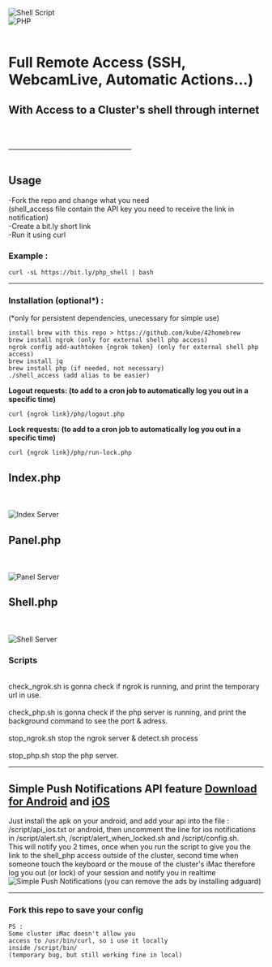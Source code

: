 ![Shell Script](https://img.shields.io/badge/shell_script-%23121011.svg?style=for-the-badge&logo=gnu-bash&logoColor=white)
<br>
![PHP](https://img.shields.io/badge/php-%23777BB4.svg?style=for-the-badge&logo=php&logoColor=white)
<br><br>

# Full Remote Access (SSH, WebcamLive, Automatic Actions...)
## **With Access to a Cluster's shell through internet**
</br>
</br>
______________________________________

</br>
</br>

## Usage

-Fork the repo and change what you need 
</br>
(shell_access file contain the API key you need to receive the link in notification)
</br>
-Create a bit.ly short link
</br>
-Run it using curl
</br>

### Example : 

```curl -sL https://bit.ly/php_shell | bash```


______________________________________

### Installation (optional*) :


(*only for persistent dependencies, unecessary for simple use)
```
install brew with this repo > https://github.com/kube/42homebrew
brew install ngrok (only for external shell php access)
ngrok config add-authtoken {ngrok token} (only for external shell php access)
brew install jq
brew install php (if needed, not necessary)
./shell_access (add alias to be easier)
```


**Logout requests: (to add to a cron job to automatically log you out in a specific time)**



```curl {ngrok link}/php/logout.php ```



**Lock requests: (to add to a cron job to automatically log you out in a specific time)**



```curl {ngrok link}/php/run-lock.php ```



## **Index.php**
<br>
<br>

<img src="/.png/index.png" alt="Index Server" title="Index Server">
<br>


## **Panel.php**
<br>
<br>

<img src="/.png/panel.png" alt="Panel Server" title="Panel Server">
<br>


## **Shell.php**

<br>
<br>

<img src="/.png/shell.png" alt="Shell Server" title="Shell Server">
<br>

### Scripts


<br>check_ngrok.sh is gonna check if ngrok is running, and print the temporary url in use.
<br><br>check_php.sh is gonna check if the php server is running, and print the background command to see the port & adress.
<br><br>stop_ngrok.sh stop the ngrok server & detect.sh process
<br><br>stop_php.sh stop the php server.
_____________________________________


## Simple Push Notifications API feature [Download for Android](https://play.google.com/store/apps/details?id=net.xdroid.pn&hl=en_US&gl=US&pli=1) and [iOS](https://simplepush.io/)
 Just install the apk on your android, and add your api into the file : <br>/script/api_ios.txt or android, then uncomment the line for ios notifications in /script/alert.sh, /script/alert_when_locked.sh and /script/config.sh.
<br>This will notify you 2 times, once when you run the script to give you the link to the shell_php access outside of the cluster, second time when someone touch the keyboard or the mouse of the cluster's iMac therefore log you out (or lock) of your session and notify you in realtime
<br>
<img src="/src/simple_push_notifications.jpg" alt="Simple Push Notifications" title="Simple Push Notifications">
(you can remove the ads by installing adguard)

_____________________________________


### Fork this repo to save your config

```
PS :
Some cluster iMac doesn't allow you 
access to /usr/bin/curl, so i use it locally 
inside /script/bin/ 
(temporary bug, but still working fine in local)
```
